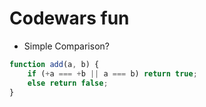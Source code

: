 # Codewars fun
* Simple Comparison?
```javascript
function add(a, b) {
    if (+a === +b || a === b) return true;
    else return false;
}
```
